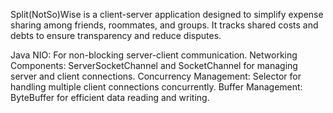 Split(NotSo)Wise is a client-server application designed to simplify expense sharing among friends, roommates, and groups. It tracks shared costs and debts to ensure transparency and reduce disputes. 

Java NIO: For non-blocking server-client communication.
Networking Components: ServerSocketChannel and SocketChannel for managing server and client connections.
Concurrency Management: Selector for handling multiple client connections concurrently.
Buffer Management: ByteBuffer for efficient data reading and writing.

